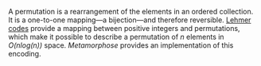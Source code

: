 A permutation is a rearrangement of the elements in an ordered collection. It
is a one-to-one mapping—a bijection—and therefore reversible.
[Lehmer codes](https://en.wikipedia.org/wiki/Lehmer_code) provide a mapping
between positive integers and permutations, which make it possible to describe
a permutation of _n_ elements in _O(nlog(n))_ space. _Metamorphose_ provides
an implementation of this encoding.
